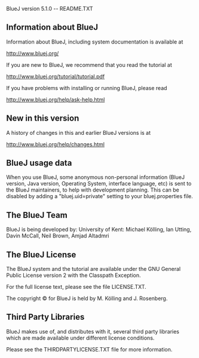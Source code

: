 
BlueJ version 5.1.0       --        README.TXT

Information about BlueJ
-----------------------
Information about BlueJ, including system documentation is available at

  http://www.bluej.org/

If you are new to BlueJ, we recommend that you read the tutorial at

  http://www.bluej.org/tutorial/tutorial.pdf

If you have problems with installing or running BlueJ, please read

  http://www.bluej.org/help/ask-help.html

New in this version
-------------------
A history of changes in this and earlier BlueJ versions is at

  http://www.bluej.org/help/changes.html

BlueJ usage data
----------------
When you use BlueJ, some anonymous non-personal information (BlueJ 
version, Java version, Operating System, interface language, etc) is 
sent to the BlueJ maintainers, to help with development planning. 
This can be disabled by adding a "bluej.uid=private" setting to your 
bluej.properties file. 

The BlueJ Team
--------------
BlueJ is being developed by:
University of Kent: Michael Kölling, Ian Utting, Davin McCall, Neil Brown, Amjad Altadmri

The BlueJ License
-----------------
The BlueJ system and the tutorial are available under the GNU General Public License version 2
with the Classpath Exception.

For the full license text, please see the file LICENSE.TXT.

The copyright © for BlueJ is held by M. Kölling and J. Rosenberg.

Third Party Libraries
---------------------
BlueJ makes use of, and distributes with it, several third party libraries which
are made available under different license conditions.

Please see the THIRDPARTYLICENSE.TXT file for more information.
